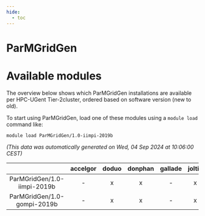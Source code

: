 ```yaml
---
hide:
  - toc
---
```


ParMGridGen
===========

# Available modules


The overview below shows which ParMGridGen installations are available per HPC-UGent Tier-2cluster, ordered based on software version (new to old).

To start using ParMGridGen, load one of these modules using a `module load` command like:

```shell
module load ParMGridGen/1.0-iimpi-2019b
```

*(This data was automatically generated on Wed, 04 Sep 2024 at 10:06:00 CEST)*  

| |accelgor|doduo|donphan|gallade|joltik|shinx|skitty|
| :---: | :---: | :---: | :---: | :---: | :---: | :---: | :---: |
|ParMGridGen/1.0-iimpi-2019b|-|x|x|-|x|-|x|
|ParMGridGen/1.0-gompi-2019b|-|x|x|-|x|-|x|
